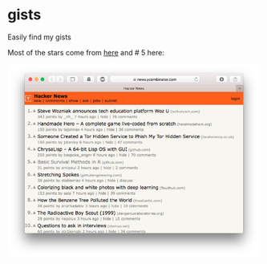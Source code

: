 # gists
Easily find my gists

Most of the stars come from [here](https://twitter.com/newsycombinator/status/918975083804286976) and # 5 here:


![img](img/hn.jpg)

